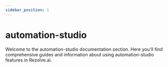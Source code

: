 ```yaml
---
sidebar_position: 1
---
```


# automation-studio

Welcome to the automation-studio documentation section. Here you'll find comprehensive guides and information about using automation-studio features in Rezolve.ai.
